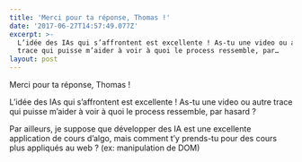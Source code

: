 ```yaml
---
title: 'Merci pour ta réponse, Thomas !'
date: '2017-06-27T14:57:49.077Z'
excerpt: >-
  L’idée des IAs qui s’affrontent est excellente ! As-tu une video ou autre
  trace qui puisse m’aider à voir à quoi le process ressemble, par…
layout: post
---
```

Merci pour ta réponse, Thomas !

L’idée des IAs qui s’affrontent est excellente ! As-tu une video ou autre trace qui puisse m’aider à voir à quoi le process ressemble, par hasard ?

Par ailleurs, je suppose que développer des IA est une excellente application de cours d’algo, mais comment t’y prends-tu pour des cours plus appliqués au web ? (ex: manipulation de DOM)

